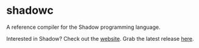 shadowc
=======

A reference compiler for the Shadow programming language.

Interested in Shadow? Check out the [website](http://shadow-language.org/). Grab the latest
release [here](https://github.com/TeamShadow/shadow/releases/latest).
